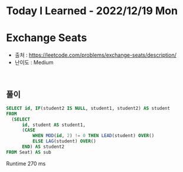 # Today I Learned - 2022/12/19 Mon

# Exchange Seats
- 출처 : https://leetcode.com/problems/exchange-seats/description/
- 난이도 : Medium
<br>

## 풀이
```sql
SELECT id, IF(student2 IS NULL, student1, student2) AS student
FROM
  (SELECT
      id, student AS student1,
      (CASE
          WHEN MOD(id, 2) != 0 THEN LEAD(student) OVER()
          ELSE LAG(student) OVER()
      END) AS student2
FROM Seat) AS sub
```
Runtime
270 ms

